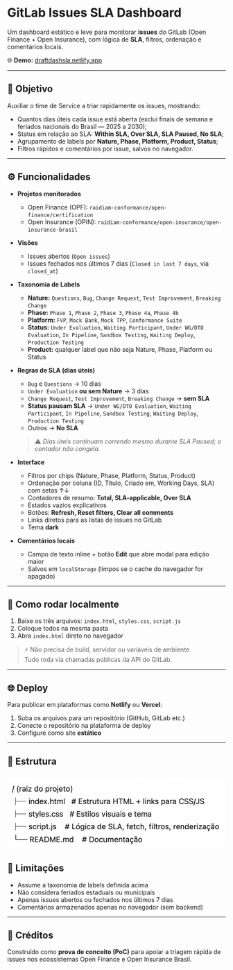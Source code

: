 # GitLab Issues SLA Dashboard

Um dashboard estático e leve para monitorar **issues** do GitLab (Open Finance + Open Insurance), com lógica de **SLA**, filtros, ordenação e comentários locais.

🌐 **Demo:** [draftdashsla.netlify.app](https://draftdashsla.netlify.app/)

---

## 🎯 Objetivo

Auxiliar o time de Service a triar rapidamente os issues, mostrando:

- Quantos dias úteis cada issue está aberta (exclui finais de semana e feriados nacionais do Brasil — 2025 a 2030);
- Status em relação ao SLA: **Within SLA, Over SLA, SLA Paused, No SLA**;
- Agrupamento de labels por **Nature, Phase, Platform, Product, Status**;
- Filtros rápidos e comentários por issue, salvos no navegador.

---

## ⚙️ Funcionalidades

- **Projetos monitorados**  
  - Open Finance (OPF): `raidiam-conformance/open-finance/certification`  
  - Open Insurance (OPIN): `raidiam-conformance/open-insurance/open-insurance-brasil`

- **Visões**  
  - Issues abertos (`Open issues`)  
  - Issues fechados nos últimos 7 dias (`Closed in last 7 days`, via `closed_at`)

- **Taxonomia de Labels**  
  - **Nature:** `Questions`, `Bug`, `Change Request`, `Test Improvement`, `Breaking Change`  
  - **Phase:** `Phase 1`, `Phase 2`, `Phase 3`, `Phase 4a`, `Phase 4b`  
  - **Platform:** `FVP`, `Mock Bank`, `Mock TPP`, `Conformance Suite`  
  - **Status:** `Under Evaluation`, `Waiting Participant`, `Under WG/DTO Evaluation`, `In Pipeline`, `Sandbox Testing`, `Waiting Deploy`, `Production Testing`  
  - **Product:** qualquer label que não seja Nature, Phase, Platform ou Status

- **Regras de SLA (dias úteis)**  
  - `Bug` e `Questions` → 10 dias  
  - `Under Evaluation` **ou sem Nature** → 3 dias  
  - `Change Request`, `Test Improvement`, `Breaking Change` → **sem SLA**  
  - **Status pausam SLA** → `Under WG/DTO Evaluation`, `Waiting Participant`, `In Pipeline`, `Sandbox Testing`, `Waiting Deploy`, `Production Testing`  
  - Outros → **No SLA**  

  > ⚠️ *Dias úteis continuam correndo mesmo durante SLA Paused; o contador não congela.*

- **Interface**  
  - Filtros por chips (Nature, Phase, Platform, Status, Product)  
  - Ordenação por coluna (ID, Título, Criado em, Working Days, SLA) com setas ↑↓  
  - Contadores de resumo: **Total, SLA-applicable, Over SLA**  
  - Estados vazios explicativos  
  - Botões: **Refresh, Reset filters, Clear all comments**  
  - Links diretos para as listas de issues no GitLab  
  - Tema **dark**

- **Comentários locais**  
  - Campo de texto inline + botão **Edit** que abre modal para edição maior  
  - Salvos em `localStorage` (limpos se o cache do navegador for apagado)

---

## 🚀 Como rodar localmente

1. Baixe os três arquivos: `index.html`, `styles.css`, `script.js`
2. Coloque todos na mesma pasta
3. Abra `index.html` direto no navegador

> ⚡ Não precisa de build, servidor ou variáveis de ambiente.  
> Tudo roda via chamadas públicas da API do GitLab.

---

## 🌐 Deploy

Para publicar em plataformas como **Netlify** ou **Vercel**:

1. Suba os arquivos para um repositório (GitHub, GitLab etc.)
2. Conecte o repositório na plataforma de deploy
3. Configure como site **estático**

---

## 📁 Estrutura
![Estrutura do projeto](./estrutura-projeto.png)
---

## 📌 Limitações

- Assume a taxonomia de labels definida acima  
- Não considera feriados estaduais ou municipais  
- Apenas issues abertos ou fechados nos últimos 7 dias  
- Comentários armazenados apenas no navegador (sem backend)

---

## 🙏 Créditos

Construído como **prova de conceito (PoC)** para apoiar a triagem rápida de issues nos ecossistemas Open Finance e Open Insurance Brasil.
